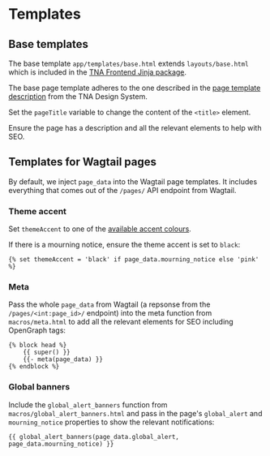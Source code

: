 # Templates

## Base templates

The base template `app/templates/base.html` extends `layouts/base.html` which is included in the [TNA Frontend Jinja package](https://github.com/nationalarchives/tna-frontend-jinja/blob/main/tna_frontend_jinja/templates/layouts/base.html).

The base page template adheres to the one described in the [page template description](https://nationalarchives.github.io/design-system/styles/page-template/) from the TNA Design System.

Set the `pageTitle` variable to change the content of the `<title>` element.

Ensure the page has a description and all the relevant elements to help with SEO.

## Templates for Wagtail pages

By default, we inject `page_data` into the Wagtail page templates. It includes everything that comes out of the `/pages/` API endpoint from Wagtail.

### Theme accent

Set `themeAccent` to one of the [available accent colours](https://nationalarchives.github.io/design-system/styles/colours/#accent-colours).

If there is a mourning notice, ensure the theme accent is set to `black`:

```
{% set themeAccent = 'black' if page_data.mourning_notice else 'pink' %}
```

### Meta

Pass the whole `page_data` from Wagtail (a repsonse from the `/pages/<int:page_id>/` endpoint) into the meta function from `macros/meta.html` to add all the relevant elements for SEO including OpenGraph tags:

```
{% block head %}
    {{ super() }}
    {{- meta(page_data) }}
{% endblock %}
```

### Global banners

Include the `global_alert_banners` function from `macros/global_alert_banners.html` and pass in the page's `global_alert` and `mourning_notice` properties to show the relevant notifications:

```
{{ global_alert_banners(page_data.global_alert, page_data.mourning_notice) }}
```

